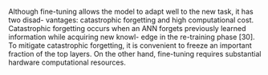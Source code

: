 Although fine-tuning allows the model to adapt well to the new task, it has two disad-
vantages: catastrophic forgetting and high computational cost. Catastrophic forgetting
occurs when an ANN forgets previously learned information while acquiring new knowl-
edge in the re-training phase [30]. To mitigate catastrophic forgetting, it is convenient to
freeze an important fraction of the top layers. On the other hand, fine-tuning requires
substantial hardware computational resources.